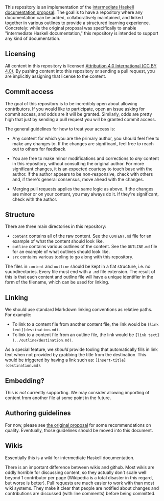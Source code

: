 This repository is an implementation of the [intermediate Haskell documentation
proposal](https://github.com/commercialhaskell/commercialhaskell/blob/master/proposal/intermediate-haskell-documentation.md).
The goal is to have a repository where any documentation can be added,
collaboratively maintained, and linked together in various outlines to provide
a structured learning experience. Concretely: while the original proposal was
specifically to enable "intermediate Haskell documentation," this repository is
intended to support any kind of documentation.

## Licensing

All content in this repository is licensed [Attribution 4.0
International (CC BY 4.0)](http://creativecommons.org/licenses/by/4.0/). By
pushing content into this repository or sending a pull request, you are
implicitly assigning that license to the content.

## Commit access

The goal of this repository is to be incredibly open about allowing
contributors. If you would like to participate, open an issue asking for commit
access, and odds are it will be granted. Similarly, odds are pretty high that
just by sending a pull request you will be granted commit access.

The general guidelines for how to treat your access is:

* Any content for which you are the primary author, you should feel free to
  make any changes to. If the changes are significant, feel free to reach out
  to others for feedback.

* You are free to make minor modifications and corrections to *any* content in
  this repository, without consulting the original author. For more significant
  changes, it is an expected courtesy to touch base with the author. If the
  author appears to be non-responsive, check with others and, if there's general
  consensus, move ahead with the changes.

* Merging pull requests applies the same logic as above. If the changes are
  minor or on your content, you may always do it. If they're significant, check
  with the author.

## Structure

There are three main directories in this repository:

* `content` contains all of the raw content. See the `CONTENT.md` file for an
  example of what the content should look like.
* `outline` contains various outlines of the content. See the `OUTLINE.md` file
  for an example of what outlines should look like.
* `src` contains various tooling to go along with this repository.

The files in `content` and `outline` should be kept in a flat structure, i.e.
no suubdirectories. Every file must end with a `.md` file extension. The result
of this is that each content and outline file will have a unique identifier in
the form of the filename, which can be used for linking.

## Linking

We should use standard Markdown linking conventions as relative paths. For example:

* To link to a content file from another content file, the link would be `[link text](destination.md)`.
* To link to a content file from an outline file, the link would be `[link text](../outline/destination.md)`.

As a special feature, we *should* provide tooling that automatically fills in
link text when not provided by grabbing the title from the destination. This
would be triggered by having a link such as: `[insert-title](destination.md)`.

## Embedding?

This is *not* currently supporting. We may consider allowing importing of
content from another file at some point in the future.

## Authoring guidelines

For now, please see [the original
proposal](https://github.com/commercialhaskell/commercialhaskell/blob/master/proposal/intermediate-haskell-documentation.md#quality)
for some recommendations on quality. Eventually, those guidelines should be
moved into this document.

## Wikis

Essentially this is a wiki for intermediate Haskell documentation.

There is an important difference between wikis and github. Most wikis are oddly horrible for discussing content, so they actually don't scale well beyond 1 contributor per page (Wikipedia is a total disaster in this regard, but worse is better).
Pull requests are much easier to work with than most wiki systems. They make it clear that people are notified about changes and contributions are discussed (with line comments) before being committed.
